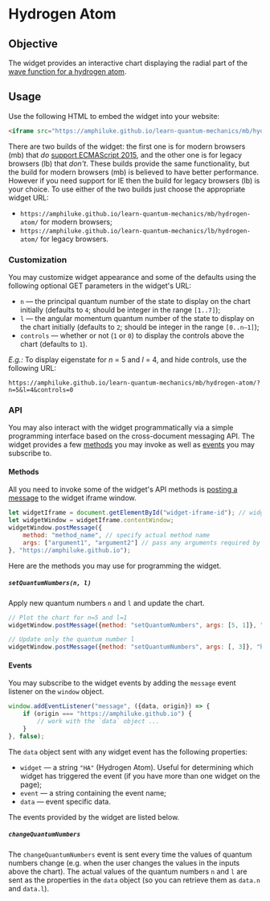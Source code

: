 # Hydrogen Atom

## Objective

The widget provides an interactive chart displaying the radial part of the [wave function for a hydrogen atom](https://en.wikipedia.org/wiki/Hydrogen_atom#Wavefunction).

## Usage

Use the following HTML to embed the widget into your website:

```html
<iframe src="https://amphiluke.github.io/learn-quantum-mechanics/mb/hydrogen-atom/" scrolling="no" width="430" height="365" frameborder="0"></iframe>
```

There are two builds of the widget: the first one is for modern browsers (mb) that *do* [support ECMAScript 2015](https://kangax.github.io/compat-table/es6/), and the other one is for legacy browsers (lb) that *don't*. These builds provide the same functionality, but the build for modern browsers (mb) is believed to have better performance. However if you need support for IE then the build for legacy browsers (lb) is your choice. To use either of the two builds just choose the appropriate widget URL:

* `https://amphiluke.github.io/learn-quantum-mechanics/mb/hydrogen-atom/` for modern browsers;
* `https://amphiluke.github.io/learn-quantum-mechanics/lb/hydrogen-atom/` for legacy browsers.

### Customization

You may customize widget appearance and some of the defaults using the following optional GET parameters in the widget's URL:

* `n` — the principal quantum number of the state to display on the chart initially (defaults to `4`; should be integer in the range `[1..7]`);
* `l` — the angular momentum quantum number of the state to display on the chart initially (defaults to `2`; should be integer in the range `[0..n–1]`);
* `controls` — whether or not (`1` or `0`) to display the controls above the chart (defaults to `1`).

*E.g.:* To display eigenstate for *n* = 5 and *l* = 4, and hide controls, use the following URL:
```
https://amphiluke.github.io/learn-quantum-mechanics/mb/hydrogen-atom/?n=5&l=4&controls=0
```

### API

You may also interact with the widget programmatically via a simple programming interface based on the cross-document messaging API. The widget provides a few [methods](README.md#methods) you may invoke as well as [events](README.md#events) you may subscribe to.

#### Methods

All you need to invoke some of the widget's API methods is [posting a message](https://developer.mozilla.org/en-US/docs/Web/API/Window/postMessage) to the widget iframe window.

```javascript
let widgetIframe = document.getElementById("widget-iframe-id"); // widget iframe DOM element
let widgetWindow = widgetIframe.contentWindow;
widgetWindow.postMessage({
    method: "method_name", // specify actual method name
    args: ["argument1", "argument2"] // pass any arguments required by the method
}, "https://amphiluke.github.io");
```

Here are the methods you may use for programming the widget.

##### `setQuantumNumbers(n, l)`

Apply new quantum numbers `n` and `l` and update the chart.

```javascript
// Plot the chart for n=5 and l=1 
widgetWindow.postMessage({method: "setQuantumNumbers", args: [5, 1]}, "https://amphiluke.github.io");

// Update only the quantum number l 
widgetWindow.postMessage({method: "setQuantumNumbers", args: [, 3]}, "https://amphiluke.github.io");
```

#### Events

You may subscribe to the widget events by adding the `message` event listener on the `window` object.

```javascript
window.addEventListener("message", ({data, origin}) => {
    if (origin === "https://amphiluke.github.io") {
        // work with the `data` object ...
    }
}, false);
```

The `data` object sent with any widget event has the following properties:

* `widget` — a string `"HA"` (Hydrogen Atom). Useful for determining which widget has triggered the event (if you have more than one widget on the page);
* `event` — a string containing the event name;
* `data` — event specific data.

The events provided by the widget are listed below.

##### `changeQuantumNumbers`

The `changeQuantumNumbers` event is sent every time the values of quantum numbers change (e.g. when the user changes the values in the inputs above the chart). The actual values of the quantum numbers `n` and `l` are sent as the properties in the `data` object (so you can retrieve them as `data.n` and `data.l`).